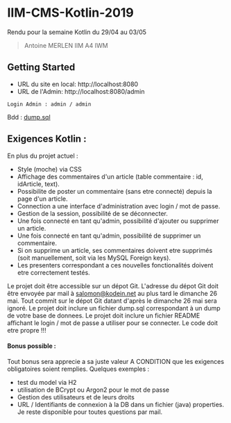 # IIM-CMS-Kotlin-2019

Rendu pour la semaine Kotlin du 29/04 au 03/05
> Antoine MERLEN IIM A4 IWM

## Getting Started
- URL du site en local: http://localhost:8080 
- URL de l'Admin: http://localhost:8080/admin
```
Login Admin : admin / admin
```

Bdd : [dump.sql]('/dump.sql')

## Exigences Kotlin :

En plus du projet actuel :
- Style (moche) via CSS
- Affichage des commentaires d'un article (table commentaire : id, idArticle, text).
- Possibilite de poster un commentaire (sans etre connecté) depuis la page d'un article.
- Connection a une interface d'administration avec login / mot de passe.
- Gestion de la session, possibilité de se déconnecter.
- Une fois connecté en tant qu'admin, possibilité d'ajouter ou supprimer un article.
- Une fois connecté en tant qu'admin, possibilité de supprimer un commentaire.
- Si on supprime un article, ses commentaires doivent etre supprimés (soit manuellement, soit via les MySQL Foreign keys).
- Les presenters correspondant a ces nouvelles fonctionalités doivent etre correctement testés.


Le projet doit être accessible sur un dépot Git.
L'adresse du dépot Git doit être envoyée par mail à salomon@kodein.net au plus tard le dimanche 26 mai.
Tout commit sur le dépot Git datant d'après le dimanche 26 mai sera ignoré.
Le projet doit inclure un fichier dump.sql correspondant à un dump de votre base de donnees.
Le projet doit inclure un fichier README affichant le login / mot de passe a utiliser pour se connecter.
Le code doit etre propre !!!

#### Bonus possible :
Tout bonus sera apprecie a sa juste valeur A CONDITION que les exigences obligatoires soient remplies.
Quelques exemples :
- test du model via H2
- utilisation de BCrypt ou Argon2 pour le mot de passe
- Gestion des utilisateurs et de leurs droits
- URL / Identifiants de connexion à la DB dans un fichier (java) properties.
Je reste disponible pour toutes questions par mail.